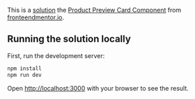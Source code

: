 This is a [solution](fm-product-preview-card-component-58w1k006m-hjcasayas.vercel.app) the [Product Preview Card Component](https://www.frontendmentor.io/challenges/product-preview-card-component) from [fronteendmentor.io](https://www.frontendmentor.io/home).

## Running the solution locally

First, run the development server:

```bash
npm install
npm run dev
```

Open [http://localhost:3000](http://localhost:3000) with your browser to see the result.
